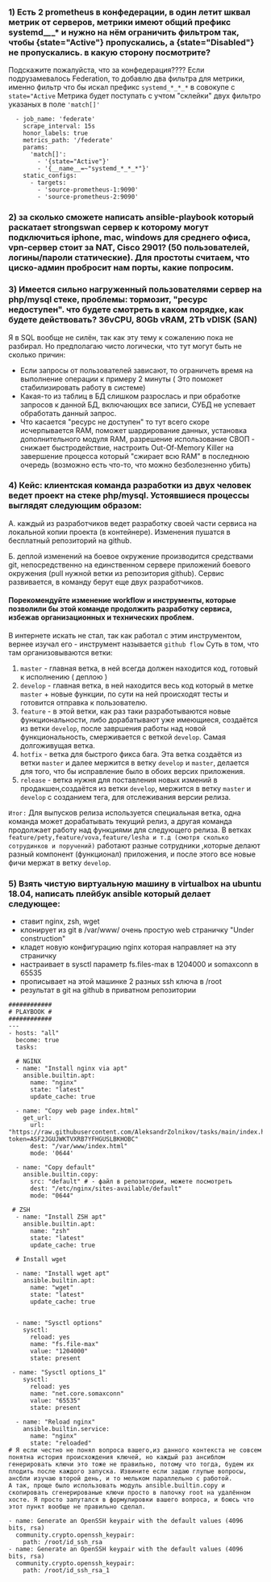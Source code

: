  ### 1) Есть 2 prometheus в конфедерации, в один летит шквал метрик от серверов, метрики имеют общий префикс systemd_*_*_* и нужно на нём ограничить фильтром так, чтобы {state="Active"} пропускались, а {state="Disabled"} не пропускались. в какую сторону посмотрите?

Подскажите пожалуйста, что за конфедерация????
Если подрузамевалось Federation, то добавлю два фильтра для метрики, именно фильтр что бы искал префикс `systemd_*_*_*` в совокупе с `state="Active`
Метрика будет поступать с учтом "склейки" двух фильтро указаных в поле `'match[]'`

```scrape_configs:
  - job_name: 'federate'
    scrape_interval: 15s
    honor_labels: true
    metrics_path: '/federate'
    params:
      'match[]':
        - '{state="Active"}'
        - '{__name__=~"systemd_*_*_*"}'
    static_configs:
      - targets:
        - 'source-prometheus-1:9090'
        - 'source-prometheus-2:9090'
 ```



### 2) за сколько сможете написать ansible-playbook который раскатает strongswan сервер к которому могут подключиться iphone, mac, windows для среднего офиса, vpn-сервер стоит за NAT, Cisco 2901? (50 пользователей, логины/пароли статические). Для простоты считаем, что циско-админ пробросит нам порты, какие попросим.

### 3) Имеется сильно нагруженный пользователями сервер на php/mysql стеке, проблемы: тормозит, "ресурс недоступен". что будете смотреть в каком порядке, как будете действовать? 36vCPU, 80Gb vRAM, 2Tb vDISK (SAN)

Я в SQL вообще не силён, так как эту тему к сожалению пока не разбирал. Но предполагаю чисто логически, что тут могут быть не сколько причин:
- Если запросы от пользователей зависают, то ограничеть время на выполнение операции к примеру 2 минуты ( Это поможет стабилизировать работу в системе)
- Какая-то из таблиц в БД слишком разрослась и при обработке запросов к данной БД, включающих все записи, СУБД не успевает обработать данный запрос.
- Что касается "ресурс не доступен" то тут всего скоре исчерпывается RAM, поможет  шардирование данных, установка дополнительного модуля RAM, разрешение использование СВОП - снижает быстродействие, настроить Out-Of-Memory Killer на завершение процесса который "сжирает всю RAM"  в последнюю очередь (возможно есть что-то, что можно безболезненно убить)


### 4)  Кейс: клиентская команда разработки из двух человек ведет проект на стеке php/mysql. Устоявшиеся процессы выглядят следующим образом:
А. каждый из разработчиков ведет разработку своей части сервиса на локальной копии проекта (в контейнере). Изменения пушатся в бесплатный репозиторий на github.

Б. деплой изменений на боевое окружение производится средствами git, непосредственно на единственном сервере приложений боевого окружения (pull нужной ветки из репозитория github).
Сервис развивается, в команду берут еще двух разработчиков.
#### Порекомендуйте изменение workflow и инструменты, которые позволили бы этой команде продолжить разработку сервиса, избежав организационных и технических проблем.
В интернете искать не стал, так как работал с этим инструментом, вернее изучал его - инструмент называется `github flow` Суть в том, что там организовываются ветки:
1) `master` - главная ветка, в ней всегда должен находится код, готовый к исполнению ( деплою )
2) `develop` - главная ветка, в ней находится весь код который в метке `master` + новые функции, по сути на ней происходят тесты и готовится отправка к пользователю.
3) `feature` - в этой ветки, как раз таки разработываются новые функциональности, либо дорабатывают уже имеющиеся, создаётся из ветки `develop`, после завршения работы над новой функциональность, смерживается с веткой `develop`. Самая долгоживущая ветка.
4) `hotfix` - ветка для быстрого фикса бага. Эта ветка создаётся из ветки `master` и далее мержится в ветку `develop` и `master`, делается для того, что бы исправление было в обоих версих приложения.
5) `release` - ветка нужня для поставления новых измений в продакшен,создаётся из ветки `develop`, мержится в ветку `master` и `develop` с созданием тега, для отслеживания версии релиза.

`Итог:` Для выпусков релиза используется специальная ветка, одна команда  может дорабатывать текущий релиз, а другая команда продолжает работу над 
        функциями для следующего релиза.
        В ветках `feature/pety,feature/vova,feature/lesha и т.д (смотря сколько сотрудинков и поручений)` работают разные сотрудники ,которые делают разный компонент (функционал)  приложения, и после этого все новые фичи мержат в ветку `develop`.

### 5) Взять чистую виртуальную машину в virtualbox на ubuntu 18.04, написать плейбук ansible который делает следующее:
 - ставит nginx, zsh, wget
 - клонирует из git в /var/www/ очень простую  web страничку "Under construction"
 - кладет новую конфигурацию nginx которая направляет на эту страничку
 - настраивает в sysctl параметр fs.files-max в 1204000 и somaxconn в 65535
 - прописывает на этой машинке 2 разных ssh ключа в /root
 - результат в git на github в приватном репозитории
```
############
# PLAYBOOK #
############
---
- hosts: "all"
  become: true
  tasks:
  
  # NGINX
  - name: "Install nginx via apt"
    ansible.builtin.apt:
      name: "nginx"
      state: "latest"
      update_cache: true

  - name: "Copy web page index.html"
    get_url:
      url: "https://raw.githubusercontent.com/AleksandrZolnikov/tasks/main/index.html?token=ASF2JGUJWKTVXRB7YFHGUSLBKHOBC"
      dest: "/var/www/index.html"
      mode: '0644'
      
  - name: "Copy default"
    ansible.builtin.copy: 
      src: "default" # - файл в репозитории, можете посмотреть
      dest: "/etc/nginx/sites-available/default"  
      mode: "0644" 
      
 # ZSH
  - name: "Install ZSH apt"
    ansible.builtin.apt:
      name: "zsh"
      state: "latest"
      update_cache: true

  # Install wget

  - name: "Install wget apt"
    ansible.builtin.apt:
      name: "wget"
      state: "latest"
      update_cache: true
      
      
  - name: "Sysctl options"
    sysctl:
      reload: yes
      name: "fs.file-max"
      value: "1204000"
      state: present
      
 - name: "Sysctl options_1"
    sysctl:
      reload: yes
      name: "net.core.somaxconn"
      value: "65535"
      state: present

  - name: "Reload nginx"
    ansible.builtin.service:
      name: "nginx"
      state: "reloaded"
# Я если честно не понял вопроса вашего,из данного контекста не совсем понятна история происхождения ключей, но каждый раз ансиблом генерировать ключи это тоже не правильно, потому что тогда, будем их плодить после каждого запуска. Извините если задаю глупые вопросы, ансбли изучаю второй день, и то мельком параллельно с работой.
А так, проще было использовать модуль ansible.builtin.copy и скопировать сгенерированые ключи просто в папочку root на удалённом хосте. Я просто запутался в формулировки вашего вопроса, и боюсь что этот пункт вообще не правильно сделал.

- name: Generate an OpenSSH keypair with the default values (4096 bits, rsa)
  community.crypto.openssh_keypair:
    path: /root/id_ssh_rsa
- name: Generate an OpenSSH keypair with the default values (4096 bits, rsa)
  community.crypto.openssh_keypair:
    path: /root/id_ssh_rsa_1
```

